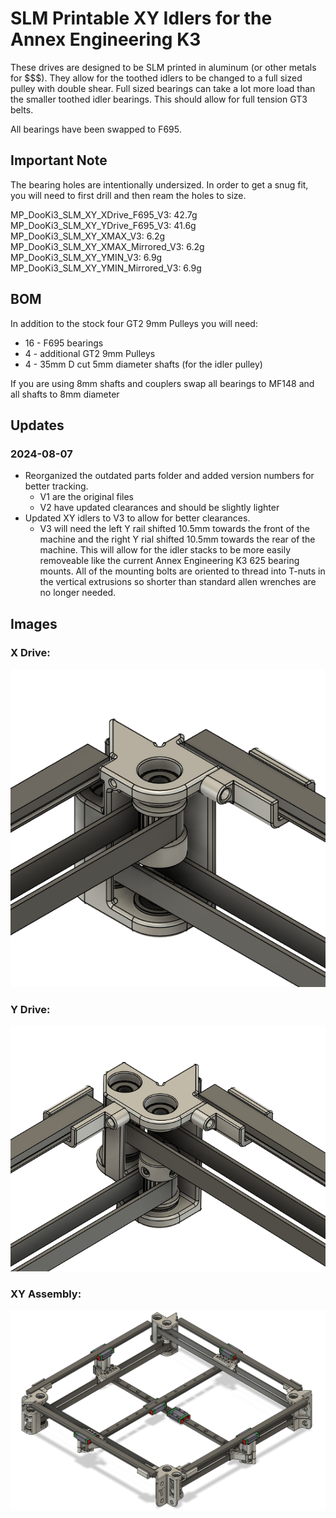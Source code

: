 # SLM Printable XY Idlers for the Annex Engineering K3
These drives are designed to be SLM printed in aluminum (or other metals for $$$).  They allow for the toothed idlers to be changed to a full sized pulley with double shear.  Full sized bearings can take a lot more load than the smaller toothed idler bearings.  This should allow for full tension GT3 belts.

All bearings have been swapped to F695.

## Important Note

The bearing holes are intentionally undersized.  In order to get a snug fit, you will need to first drill and then ream the holes to size.

MP_DooKi3_SLM_XY_XDrive_F695_V3: 42.7g
MP_DooKi3_SLM_XY_YDrive_F695_V3: 41.6g
MP_DooKi3_SLM_XY_XMAX_V3: 6.2g
MP_DooKi3_SLM_XY_XMAX_Mirrored_V3: 6.2g 
MP_DooKi3_SLM_XY_YMIN_V3: 6.9g
MP_DooKi3_SLM_XY_YMIN_Mirrored_V3: 6.9g

## BOM
In addition to the stock four GT2 9mm Pulleys you will need:
- 16 - F695 bearings
- 4 - additional GT2 9mm Pulleys
- 4 - 35mm D cut 5mm diameter shafts (for the idler pulley)

If you are using 8mm shafts and couplers swap all bearings to MF148 and all shafts to 8mm diameter

## Updates
### 2024-08-07
- Reorganized the outdated parts folder and added version numbers for better tracking.
  - V1 are the original files
  - V2 have updated clearances and should be slightly lighter
- Updated XY idlers to V3 to allow for better clearances.
  - V3 will need the left Y rail shifted 10.5mm towards the front of the machine and the right Y rial shifted 10.5mm towards the rear of the machine.  This will allow for the idler stacks to be more easily removeable like the current Annex Engineering K3 625 bearing mounts.  All of the mounting bolts are oriented to thread into T-nuts in the vertical extrusions so shorter than standard allen wrenches are no longer needed. 

## Images
### X Drive:
![DooKi3_SLM_XDrive_F695](Images/DooKi3_SLM_XDrive_F695_V3.png)

### Y Drive:
![DooKi3_SLM_YDrive_F695](Images/DooKi3_SLM_YDrive_F695_V3.png)

### XY Assembly:
![DooKi3_SLM_XY_Assembly](Images/DooKi3_SLM_XY_Assembly_V3.png)


